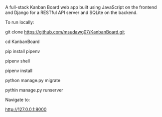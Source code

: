 A full-stack Kanban Board web app built using JavaScript on the frontend and Django for a RESTful API server and SQLite on the backend.

To run locally:

git clone https://github.com/msudawg07/KanbanBoard.git

cd KanbanBoard

pip install pipenv

pipenv shell

pipenv install

python manage.py migrate

pythin manage.py runserver

Navigate to:

http://127.0.0.1:8000
